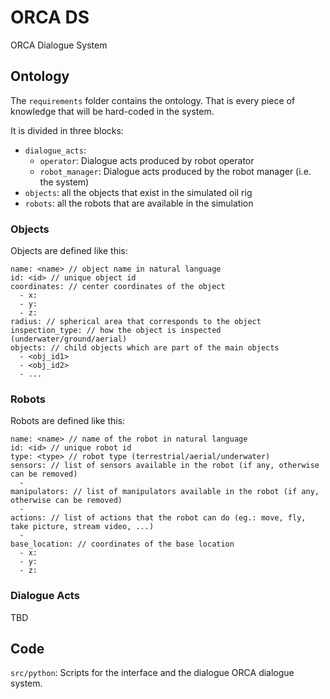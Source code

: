 # ORCA DS
ORCA Dialogue System

## Ontology

The `requirements` folder contains the ontology. That is every piece of knowledge that will be hard-coded in the system.

It is divided in three blocks:
*   `dialogue_acts`:
    * `operator`: Dialogue acts produced by robot operator
    * `robot_manager`: Dialogue acts produced by the robot manager (i.e. the system)
* `objects`: all the objects that exist in the simulated oil rig
* `robots`: all the robots that are available in the simulation

### Objects

Objects are defined like this:

```
name: <name> // object name in natural language
id: <id> // unique object id
coordinates: // center coordinates of the object
  - x:
  - y:
  - z:
radius: // spherical area that corresponds to the object
inspection_type: // how the object is inspected (underwater/ground/aerial)
objects: // child objects which are part of the main objects
  - <obj_id1>
  - <obj_id2>
  - ...
```

### Robots

Robots are defined like this:

```
name: <name> // name of the robot in natural language
id: <id> // unique robot id
type: <type> // robot type (terrestrial/aerial/underwater)
sensors: // list of sensors available in the robot (if any, otherwise can be removed)
  -
manipulators: // list of manipulators available in the robot (if any, otherwise can be removed)
  - 
actions: // list of actions that the robot can do (eg.: move, fly, take picture, stream video, ...)
  - 
base_location: // coordinates of the base location
  - x:
  - y:
  - z:
```

### Dialogue Acts

TBD

## Code

`src/python`: Scripts for the interface and the dialogue ORCA dialogue system.

